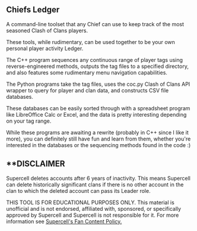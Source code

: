 Chiefs Ledger
-------
A command-line toolset that any Chief can use to keep track of the most seasoned Clash of Clans players.

These tools, while rudimentary, can be used together to be your own personal player activity Ledger.

The C++ program sequences any continuous range of player tags using reverse-engineered methods, outputs the tag files to a specified directory, and also features some rudimentary menu navigation capabilities.

The Python programs take the tag files, uses the coc.py Clash of Clans API wrapper to query for player and clan data, and constructs CSV file databases. 

These databases can be easily sorted through with a spreadsheet program like LibreOffice Calc or Excel, and the data is pretty interesting depending on your tag range.

While these programs are awaiting a rewrite (probably in C++ since I like it more), you can definitely still have fun and learn from them, whether you're interested in the databases or the sequencing methods found in the code :)

**DISCLAIMER
-------
Supercell deletes accounts after 6 years of inactivity. This means Supercell can delete historically significant clans if there is no other account in the clan to which the deleted account can pass its Leader role. 

THIS TOOL IS FOR EDUCATIONAL PURPOSES ONLY. This material is unofficial and is not endorsed, affiliated with, sponsored, or specifically approved by Supercell and Supercell is not responsible for it. For more information see [Supercell's Fan Content Policy.](https://www.supercell.com/fan-content-policy)
